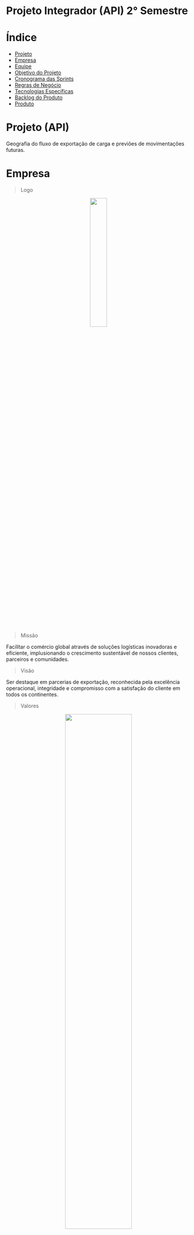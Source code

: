 
# Projeto Integrador (API) 2° Semestre 


# Índice

* [Projeto](#projeto-template)
* [Empresa](#Empresa)
* [Equipe](#equipe)
* [Objetivo do Projeto](#objetivo-do-projeto)
* [Cronograma das Sprints](#Cronograma-das-Sprints)
* [Regras de Negócio](#Regras-de-Negócio)
* [Tecnologias Específicas](#Tecnologias-Específicas)
* [Backlog do Produto](#Backlog-do-produto)
* [Produto](#Produto)

# Projeto (API) 


Geografia do fluxo de exportação de carga e previões de movimentações futuras.

# Empresa

> Logo


<div id="top"></div>
<p align="center">
      <img src="API2/LOGO.jpg" width="30%" height="30%">
<p align="center">

> Missão


Facilitar o comércio global através de soluções logísticas inovadoras e eficiente, implusionando o crescimento sustentável de nossos clientes, parceiros e comunidades. 


> Visão


Ser destaque em parcerias de exportação, reconhecida pela excelência operacional, integridade e compromisso com a satisfação do cliente em todos os continentes. 


> Valores


<div id="top"></div>
<p align="center">
      <img src="API2/valores1.jpeg" width="60%" height="60%">
<p align="center">

> Estrutura Organizacional 


 <div id="top"></div>
<p align="center">
      <img src="API2/Organograma.png" width="60%" height="60%">
<p align="center">



# Equipe

</details>

|    Função     | Nome                                  |                                                                                                                                                      LinkedIn & GitHub                                                                                                                                                      |
| :-----------: | :------------------------------------ | :-------------------------------------------------------------------------------------------------------------------------------------------------------------------------------------------------------------------------------------------------------------------------------------------------------------------------: |
| Product Owner | Cleocirene Fonseca |  [![Linkedin Badge](https://img.shields.io/badge/Linkedin-blue?style=flat-square&logo=Linkedin&logoColor=white)](https://www.linkedin.com/in/cleo-fonseca-07991b287) [![GitHub Badge](https://img.shields.io/badge/GitHub-111217?style=flat-square&logo=github&logoColor=white)](https://github.com/Cleofonseca)              |
| Scrum Master  | Yasmin Isabele F. G Dos Santos |      [![Linkedin Badge](https://img.shields.io/badge/Linkedin-blue?style=flat-square&logo=Linkedin&logoColor=white)]() [![GitHub Badge](https://img.shields.io/badge/GitHub-111217?style=flat-square&logo=github&logoColor=white)]()     |
| Team Scrum   | Felipe Rocha  Macedo      |         [![Linkedin Badge](https://img.shields.io/badge/Linkedin-blue?style=flat-square&logo=Linkedin&logoColor=white)](https://www.linkedin.com/in/felipe-rocha-36a652230?utm_source=share&utm_campaign=share_via&utm_content=profile&utm_medium=android_app) [![GitHub Badge](https://img.shields.io/badge/GitHub-111217?style=flat-square&logo=github&logoColor=white)](https://github.com/felipercha)        |
|  Team Scrum  | Katia Patrícia Viana                |         [![Linkedin Badge](https://img.shields.io/badge/Linkedin-blue?style=flat-square&logo=Linkedin&logoColor=white)](https://www.linkedin.com/in/katia-patr%C3%ADcia-viana-171514244) [![GitHub Badge](https://img.shields.io/badge/GitHub-111217?style=flat-square&logo=github&logoColor=white)](https://github.com/katiaviana/info)        |
|  Team Scrum  | Alan Marcelo da Silva Rosa          |   [![Linkedin Badge](https://img.shields.io/badge/Linkedin-blue?style=flat-square&logo=Linkedin&logoColor=white)](https://www.linkedin.com/in/alan-rosa-030a69256?utm_source=share&utm_campaign=share_via&utm_content=profile&utm_medium=android_app) [![GitHub Badge](https://img.shields.io/badge/GitHub-111217?style=flat-square&logo=github&logoColor=white)](https://github.com/Alanrosa2023)   |
|  Team Scrum | Laura da Silva Barros       |           [![Linkedin Badge](https://img.shields.io/badge/Linkedin-blue?style=flat-square&logo=Linkedin&logoColor=white)](https://www.linkedin.com/in/laura-silva-3813a322b) [![GitHub Badge](https://img.shields.io/badge/GitHub-111217?style=flat-square&logo=github&logoColor=white)](https://github.com/LauraSilva2)          |
|  Team Scrum  | Diego de Melo Silva      |           [![Linkedin Badge](https://img.shields.io/badge/Linkedin-blue?style=flat-square&logo=Linkedin&logoColor=white)](https://www.linkedin.com/in/diego-silva-ab10021b0?utm_source=share&utm_campaign=share_via&utm_content=profile&utm_medium=android_app) [![GitHub Badge](https://img.shields.io/badge/GitHub-111217?style=flat-square&logo=github&logoColor=white)](https://github.com/Diegosilva2002)          |
|  Team Scrum  | Edson Silva Guimarães     |           [![Linkedin Badge](https://img.shields.io/badge/Linkedin-blue?style=flat-square&logo=Linkedin&logoColor=white)](https://www.linkedin.com/in/edson-guimar%C3%A3es-839140210?utm_source=share&utm_campaign=share_via&utm_content=profile&utm_medium=ios_app) [![GitHub Badge](https://img.shields.io/badge/GitHub-111217?style=flat-square&logo=github&logoColor=white)](https://github.com/EdsonGuima)          |






# Objetivo do Projeto

- Desenvolver um Dashboard que permita, identificar os modais utilizados na geografia de fluxos de exportação de cargas no estado de São Paulo e previsões de futuras movimentações de cargas. 


# Cronograma das Sprints 

Sprint | Previsão | Status| Histórico|
|------|--------|------|--------|
|Kick Off | 11/03/2024 | Concluído | [Ver Relatório](API2/Kick-off.pptx) | 
|01| 18/04/2024 | Concluído | [Ver Relatório](API2/Relatório-Sprint1.pdf)| 
|02| 09/05/2024| Concluído |[Ver Relatório](API2/Kick-off.pptx) | 
|03| 30/05/2024| Iniciado |[Ver Relatório]() | 
|04| 20/06/2024 | Não iniciado |[Ver Relatório]()  | 
|Feira de Soluções| 27/06/2024 | Não iniciado |[Ver Relatório]()  | 

# Regras de Negócio 

> Requisitos Funcionais

* Estrutura de Base de Dados 
* Geografia de fluxos de exportação do estado de São Paulo representados graficamente.
* Linha de Tendência 
> Requisitos não funcionais 
* Tecnologias especifícas
* Metodologia ágil (Scrum) 

# Tecnologias Especifícas/Apoio

* Jira Software
* GitHub
* Slack
* Power Bi
* Pacote Office
  
# Backlog do produto

<div id="top"></div>
<p align="center">
      <img src="API2/Novo backlog.png" width="70%" height="70%">
<p align="center">

# Produto   
* Link para acessar o produto.[Dashboard](API2/apiATU.pbix)|

  <div id="top"></div>
<p align="center">
      <img src="API2/Telarelações.png" width="70%" height="70%">
<p align="center">


  <div id="top"></div>
<p align="center">
      <img src="API2/dashboard para gif222.gif" width="70%" height="70%">
<p align="center">
      
## Sprint 1. Concepção

- [x] Extração e estruturação da Base de dados no PowerBi
- [x] Estruturação do repositório
- [x] Estruturação da plataforma de gerenciamento de tarefas (Jira Sotfware)
- [x] Desenvolvimento dos dados inicias em gráficos
- [x] Registro técnico do desenvolvimento do projeto

## Sprint 2. Desenvolvimento 

- [x] Identificação das siglas
- [x] Desenvolvimento de gráfico pra identificar rotas de transporte
- [x] Desenvolvimento de gráfico para identiciar as cargas e paises
- [x] Sincronizar URF com rotas de transporte gráficamente
- [x] Registro técnico do desenvolvimento do projeto

## Sprint 3. Implementação

- [x] Desenvolvimento de um Dashboard com a geografia de fluxo de exportação graficamente 
- [x] Criar Regressão Linear
- [x] Aplicar Linha de Tendência e Suavização exponencial 
- [x] Registro técnico do desenvolvimento do projeto
- [x] Desenvolvimento da previsão de Janeiro de 2024 

## Sprint 4. Operacionalização 

- [ ] Desenvolvimento do intervalo de confiança e Coeficiente de determinação
- [ ] Determinar Top 150 cargas do modal Aquaviário
- [ ] Análise dos resultados gerados pelo projeto
- [ ] Correção e Melhorias
- [ ] Registro técnico do desenvolvimento do projeto 

# Burnup
  
## Burnup 1. 

<div id="top"></div>
<p align="center">
      <img src="API2/burnup1.png" width="70%" height="70%">
<p align="center">

## Burnup 2.

<div id="top"></div>
<p align="center">
      <img src="API2/Burnup2.png" width="70%" height="70%">
<p align="center">
      
# Competências desenvolvidas

## Hard Skill (Saber tecnológico)
<details>
<summary>Hard Skills desenvolvidas</summary>
  
| Tecnologia/Metodologia | Classificação |
| ---------------------- | ------------- |
| GitHub |  ☆ ☆ ☆ ☆ ☆ ☆ ☆ ☆ ☆ ☆ |
| Gestão de Projetos |  ☆ ☆ ☆ ☆ ☆ ☆ ☆ ☆ ☆ ☆ |
| Scrum Master |  ☆ ☆ ☆ ☆ ☆ ☆ ☆ ☆ ☆ ☆ |
| Prodct Owner |  ☆ ☆ ☆ ☆ ☆ ☆ ☆ ☆ ☆ ☆ |
| Markdown |  ☆ ☆ ☆ ☆ ☆ ☆ ☆ ☆ ☆ ☆ |
| Git Projects |  ☆ ☆ ☆ ☆ ☆ ☆ ☆ ☆ ☆ ☆ |
 
</details>

## Soft Skill (Saber comportamental)
<details>
<summary>Soft Skills desenvolvidas</summary>

| Habilidades | Classificação |
| ---------------------- | ------------- |
| Colaboração |  ☆ ☆ ☆ ☆ ☆ ☆ ☆ ☆ ☆ ☆ |
| Proatividade|  ☆ ☆ ☆ ☆ ☆ ☆ ☆ ☆ ☆ ☆ |
| Pensamento Crítico |  ☆ ☆ ☆ ☆ ☆ ☆ ☆ ☆ ☆ ☆ |
| Gerenciamento de Tempo |  ☆ ☆ ☆ ☆ ☆ ☆ ☆ ☆ ☆ ☆ |
| Adaptabilidade |  ☆ ☆ ☆ ☆ ☆ ☆ ☆ ☆ ☆ ☆ |
| Resiliência |  ☆ ☆ ☆ ☆ ☆ ☆ ☆ ☆ ☆ ☆ |





